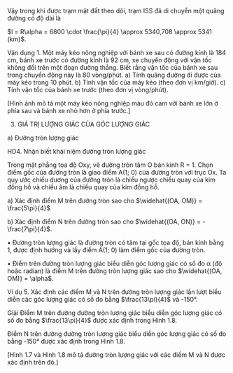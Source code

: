 Vậy trong khi được trạm mặt đất theo dõi, trạm ISS đã di chuyển một quãng đường có độ dài là

$l = R\alpha = 6800 \cdot \frac{\pi}{4} \approx 5340,708 \approx 5341 (km)$.

Vận dụng 1. Một máy kéo nông nghiệp với bánh xe sau có đường kính là 184 cm, bánh xe trước có đường kính là 92 cm, xe chuyển động với vận tốc không đổi trên một đoạn đường thẳng. Biết rằng vận tốc của bánh xe sau trong chuyển động này là 80 vòng/phút.
a) Tính quãng đường đi được của máy kéo trong 10 phút.
b) Tính vận tốc của máy kéo (theo đơn vị km/giờ).
c) Tính vận tốc của bánh xe trước (theo đơn vị vòng/phút).

[Hình ảnh mô tả một máy kéo nông nghiệp màu đỏ cam với bánh xe lớn ở phía sau và bánh xe nhỏ hơn ở phía trước.]

3. GIÁ TRỊ LƯỢNG GIÁC CỦA GÓC LƯỢNG GIÁC

a) Đường tròn lượng giác

HD4. Nhận biết khái niệm đường tròn lượng giác

Trong mặt phẳng tọa độ Oxy, vẽ đường tròn tâm O bán kính R = 1. Chọn điểm gốc của đường tròn là giao điểm A(1; 0) của đường tròn với trục Ox. Ta quy ước chiều dương của đường tròn là chiều ngược chiều quay của kim đồng hồ và chiều âm là chiều quay của kim đồng hồ.

a) Xác định điểm M trên đường tròn sao cho $\widehat{(OA, OM)} = \frac{5\pi}{4}$

b) Xác định điểm N trên đường tròn sao cho $\widehat{(OA, ON)} = -\frac{7\pi}{4}$.

• Đường tròn lượng giác là đường tròn có tâm tại gốc tọa độ, bán kính bằng 1, được định hướng và lấy điểm A(1; 0) làm điểm gốc của đường tròn.

• Điểm trên đường tròn lượng giác biểu diễn góc lượng giác có số đo α (độ hoặc radian) là điểm M trên đường tròn lượng giác sao cho $\widehat{(OA, OM)} = \alpha$.

Ví dụ 5. Xác định các điểm M và N trên đường tròn lượng giác lần lượt biểu diễn các góc lượng giác có số đo bằng $\frac{13\pi}{4}$ và -150°.

Giải
Điểm M trên đường đường tròn lượng giác biểu diễn góc lượng giác có số đo bằng $\frac{13\pi}{4}$ được xác định trong Hình 1.8.

Điểm N trên đường đường tròn lượng giác biểu diễn góc lượng giác có số đo bằng -150° được xác định trong Hình 1.8.

[Hình 1.7 và Hình 1.8 mô tả đường tròn lượng giác với các điểm M và N được xác định trên đó.]